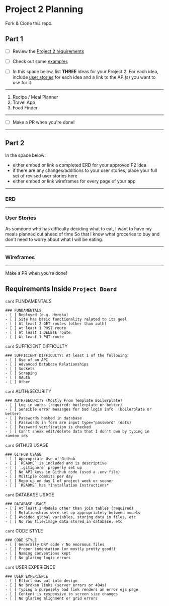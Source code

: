 # Project 2 Planning

Fork & Clone this repo.

## Part 1

- [ ] Review the [Project 2 requirements](https://romebell.gitbook.io/seirfx-621/projects/project-2)

- [ ] Check out some [examples](https://romebell.gitbook.io/seirfx-621/projects/past-projects/project2)

- [ ] In this space below, list **THREE** ideas for your Project 2. For each idea, include [user stories](https://www.atlassian.com/agile/project-management/user-stories) for each idea and a link to the API(s) you want to use for it.

--------------------------------------------------------
1. Recipe / Meal Planner
2. Travel App
3. Food Finder
---------------------------------------------------------

- [ ] Make a PR when you're done!

---

## Part 2

In the space below:
* either embed or link a completed ERD for your approved P2 idea
* if there are any changes/additions to your user stories, place your full set of revised user stories here
* either embed or link wireframes for every page of your app

----------------------------------------------------------
### ERD



----------------------------------------------------------
### User Stories

As someone who has difficulty deciding what to eat,
I want to have my meals planned out ahead of time
So that I know what groceries to buy and don't need to worry about what I will be eating.

----------------------------------------------------------
### Wireframes

----------------------------------------------------------

Make a PR when you're done!


## Requirements Inside `Project Board`

`card` FUNDAMENTALS
```
### FUNDAMENTALS
- [ ] Deployed (e.g. Heroku)
- [ ] Site has basic functionality related to its goal
- [ ] At least 2 GET routes (other than auth)
- [ ] At least 1 POST route
- [ ] At least 1 DELETE route
- [ ] At least 1 PUT route
```

`card` SUFFICIENT DIFFICULTY
```
### SUFFICIENT DIFFICULTY: At least 1 of the following: 
- [ ] Use of an API
- [ ] Advanced Database Relationships
- [ ] Sockets
- [ ] Scraping
- [ ] OAuth
- [ ] Other
```

`card` AUTH/SECURITY

```
### AUTH/SECURITY (Mostly From Template Boilerplate)
- [ ] Log in works (required: boilerplate or better)
- [ ] Sensible error messages for bad login info  (boilerplate or better)
- [ ] Passwords hashed in database
- [ ] Passwords in form are input type="password" (dots)
- [ ] Password verification is checked
- [ ] Can't sneak edit/delete data that I don't own by typing in random ids
```
`card` GITHUB USAGE
```
### GITHUB USAGE
- [ ] Appropriate Use of Github
- [ ] `README` is included and is descriptive
- [ ] `.gitignore` properly set up
- [ ] No API keys in Github code (used a .env file)
- [ ] Multiple commits per day
- [ ] Repo up on day 1 of project week or sooner
- [ ] `README` has *Installation Instructions*
```

`card` DATABASE USAGE
```
### DATABASE USAGE
- [ ] At least 2 Models other than join tables (required)
- [ ] Relationships were set up appropriately between models
- [ ] Avoided global variables, storing data in files, etc
- [ ] No raw file/image data stored in database, etc
```

`card` CODE STYLE
```
### CODE STYLE
- [ ] Generally DRY code / No enormous files
- [ ] Proper indentation (or mostly pretty good!)
- [ ] Naming conventions kept
- [ ] No glaring logic errors
```
`card` USER EXPERIENCE
```
### USER EXPERIENCE
- [ ] Effort was put into design
- [ ] No broken links (server errors or 404s)
- [ ] Typing a purposely bad link renders an error ejs page
- [ ] Content is responsive to screen size changes
- [ ] No glaring alignment or grid errors
```
